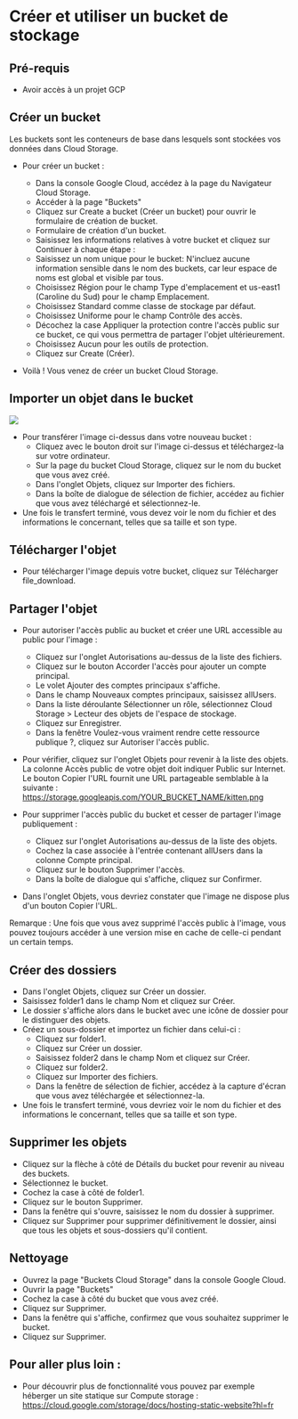 # Créer et utiliser un bucket de stockage

## Pré-requis

* Avoir accès à un projet GCP 

## Créer un bucket

Les buckets sont les conteneurs de base dans lesquels sont stockées vos données dans Cloud Storage.

* Pour créer un bucket :

  *  Dans la console Google Cloud, accédez à la page du Navigateur Cloud Storage.
  *  Accéder à la page "Buckets"
  *  Cliquez sur Create a bucket (Créer un bucket) pour ouvrir le formulaire de création de bucket.
  *  Formulaire de création d'un bucket.
  *  Saisissez les informations relatives à votre bucket et cliquez sur Continuer à chaque étape :
    * Saisissez un nom unique pour le bucket: N'incluez aucune information sensible dans le nom des buckets, car leur espace de noms est global et visible par tous.
    * Choisissez Région pour le champ Type d'emplacement et us-east1 (Caroline du Sud) pour le champ Emplacement.
    * Choisissez Standard comme classe de stockage par défaut.
    * Choisissez Uniforme pour le champ Contrôle des accès.
    * Décochez la case Appliquer la protection contre l'accès public sur ce bucket, ce qui vous permettra de partager l'objet ultérieurement.
    * Choisissez Aucun pour les outils de protection.
  * Cliquez sur Create (Créer).

* Voilà ! Vous venez de créer un bucket Cloud Storage.

## Importer un objet dans le bucket

![](https://cloud.google.com/static/storage/images/kitten.png?hl=fr)

* Pour transférer l'image ci-dessus dans votre nouveau bucket :
  * Cliquez avec le bouton droit sur l'image ci-dessus et téléchargez-la sur votre ordinateur.
  * Sur la page du bucket Cloud Storage, cliquez sur le nom du bucket que vous avez créé.
  * Dans l'onglet Objets, cliquez sur Importer des fichiers.
  * Dans la boîte de dialogue de sélection de fichier, accédez au fichier que vous avez téléchargé et sélectionnez-le.
* Une fois le transfert terminé, vous devez voir le nom du fichier et des informations le concernant, telles que sa taille et son type.

## Télécharger l'objet

* Pour télécharger l'image depuis votre bucket, cliquez sur Télécharger file_download.

## Partager l'objet

* Pour autoriser l'accès public au bucket et créer une URL accessible au public pour l'image :
  * Cliquez sur l'onglet Autorisations au-dessus de la liste des fichiers.
  * Cliquez sur le bouton Accorder l'accès pour ajouter un compte principal.
  * Le volet Ajouter des comptes principaux s'affiche.
  * Dans le champ Nouveaux comptes principaux, saisissez allUsers.
  * Dans la liste déroulante Sélectionner un rôle, sélectionnez Cloud Storage > Lecteur des objets de l'espace de stockage.
  * Cliquez sur Enregistrer.
  * Dans la fenêtre Voulez-vous vraiment rendre cette ressource publique ?, cliquez sur Autoriser l'accès public.
* Pour vérifier, cliquez sur l'onglet Objets pour revenir à la liste des objets. La colonne Accès public de votre objet doit indiquer Public sur Internet. Le bouton Copier l'URL fournit une URL partageable semblable à la suivante : https://storage.googleapis.com/YOUR_BUCKET_NAME/kitten.png

* Pour supprimer l'accès public du bucket et cesser de partager l'image publiquement :
  * Cliquez sur l'onglet Autorisations au-dessus de la liste des objets.
  * Cochez la case associée à l'entrée contenant allUsers dans la colonne Compte principal.
  * Cliquez sur le bouton Supprimer l'accès.
  * Dans la boîte de dialogue qui s'affiche, cliquez sur Confirmer.

* Dans l'onglet Objets, vous devriez constater que l'image ne dispose plus d'un bouton Copier l'URL.

Remarque : Une fois que vous avez supprimé l'accès public à l'image, vous pouvez toujours accéder à une version mise en cache de celle-ci pendant un certain temps.

## Créer des dossiers

* Dans l'onglet Objets, cliquez sur Créer un dossier.
* Saisissez folder1 dans le champ Nom et cliquez sur Créer.
* Le dossier s'affiche alors dans le bucket avec une icône de dossier pour le distinguer des objets.
* Créez un sous-dossier et importez un fichier dans celui-ci :
  * Cliquez sur folder1.
  * Cliquez sur Créer un dossier.
  * Saisissez folder2 dans le champ Nom et cliquez sur Créer.
  * Cliquez sur folder2.
  * Cliquez sur Importer des fichiers.
  * Dans la fenêtre de sélection de fichier, accédez à la capture d'écran que vous avez téléchargée et sélectionnez-la.
* Une fois le transfert terminé, vous devriez voir le nom du fichier et des informations le concernant, telles que sa taille et son type.

## Supprimer les objets

* Cliquez sur la flèche à côté de Détails du bucket pour revenir au niveau des buckets.
* Sélectionnez le bucket.
* Cochez la case à côté de folder1.
* Cliquez sur le bouton Supprimer.
* Dans la fenêtre qui s'ouvre, saisissez le nom du dossier à supprimer.
* Cliquez sur Supprimer pour supprimer définitivement le dossier, ainsi que tous les objets et sous-dossiers qu'il contient.

## Nettoyage

* Ouvrez la page "Buckets Cloud Storage" dans la console Google Cloud.
* Ouvrir la page "Buckets"
* Cochez la case à côté du bucket que vous avez créé.
* Cliquez sur Supprimer.
* Dans la fenêtre qui s'affiche, confirmez que vous souhaitez supprimer le bucket.
* Cliquez sur Supprimer.

## Pour aller plus loin :
* Pour découvrir plus de fonctionnalité vous pouvez par exemple héberger un site statique sur Compute storage : https://cloud.google.com/storage/docs/hosting-static-website?hl=fr  
